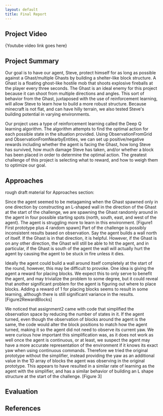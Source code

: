 ```yaml
---
layout: default
title: Final Report
---
```


## Project Video
{Youtube video link goes here}
## Project Summary

Our goal is to have our agent, Steve, protect himself for as long as possible against a Ghast/multiple Ghasts by building a shelter-like block structure. A Ghast is a floating ghost-like hostile mob that shoots explosive fireballs at the player every three seconds. The Ghast is an ideal enemy for this project because it can shoot from multiple directions and angles. This sort of behavior from the Ghast, juxtaposed with the use of reinforcement learning, will allow Steve to learn how to build a more robust structure. Because minecraft is not flat, and can have hilly terrain, we also tested Steve's building potential in varying environments.

Our project uses a type of reinforcement learning called the Deep Q learning algorithm. The algorithm attempts to find the optimal action for each possible state in the situation provided. Using ObservationFromGrid and ObservationFromNearbyEntities, we can set up positive/negative rewards including whether the agent is facing the Ghast, how long Steve has survived, how much damage Steve has taken, and/or whether a block has been placed in order to determine the optimal action. The greatest challenge of this project is selecting what to reward, and how to weigh them to optimize our goal.

## Approaches

rough draft material for Approaches section:

Since the agent seemed to be metagaming when the Ghast spawned only in one direction by constructing an L-shaped wall in the direction of the Ghast at the start of the challenge, we are spawning the Ghast randomly around in the agent in four possible starting spots (north, south, east, and west of the agent). The agent is struggling more to learn in this environment. [Figure1 First prototype plus 4 random spawn] Part of the challenge is possibly inconsistent results based on observation. Say the agent builds a wall north of itself. If the Ghast is in that direction, it is helpful. However, if the Ghast is on any other direction, the Ghast will still be able to hit the agent, and in particular, if the Ghast is south of the agent the wall will actually hurt the agent by causing the agent to be stuck in fire unless it dies.

Ideally the agent could build a wall around itself completely at the start of the round, however, this may be difficult to provoke. One idea is giving the agent a reward for placing blocks. We expect this to only serve to benefit the agent, and may trivialize the problem to some degree, but it could reveal that another significant problem for the agent is figuring out where to place blocks. Adding a reward of 1 for placing blocks seems to result in some learning, although there is still significant variance in the results. [Figure2RewardBlocks]

We noticed that assignment2 came with code that simplified the observation space by reducing the number of states in it. If the agent turned, even though the observation of blocks around the agent is the same, the code would alter the block positions to match how the agent turned, making it so the agent did not need to observe its current yaw. We were curious how important this simplification was, as it does not work as well once the agent is continuous, or at least, we suspect the agent may have a more accurate representation of the environment if it knows its exact yaw when using continuous commands. Therefore we tried the original prototype without the simplifier, instead providing the yaw as an additional value in the 1D array of blocks the agent was observing in the original prototype. This appears to have resulted in a similar rate of learning as the agent with the simplifier, and has a similar behavior of building an L shape structure at the start of the challenge. [Figure 3]

## Evaluation

## References
